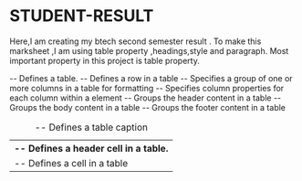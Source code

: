 # STUDENT-RESULT
Here,I am creating my btech second semester result .
To make this marksheet ,I am using table property ,headings,style and paragraph.
Most important property in this project is table property.


<table> --	Defines a table.
<th> -- Defines a header cell in a table.
<tr> --	Defines a row in a table
<td> --	Defines a cell in a table
<caption> --	Defines a table caption
<colgroup> -- Specifies a group of one or more columns in a table for formatting
<col>	-- Specifies column properties for each column within a <colgroup> element
<thead> --	Groups the header content in a table
<tbody>	-- Groups the body content in a table
<tfoot> --	Groups the footer content in a table
  

